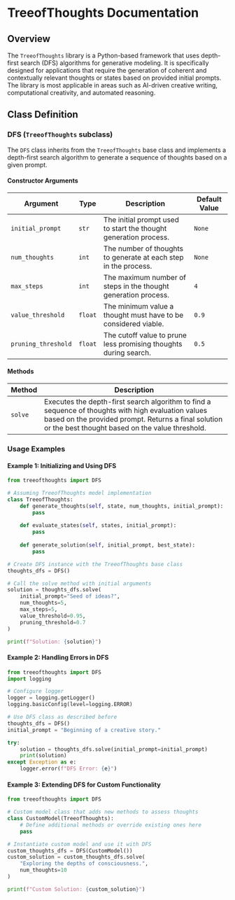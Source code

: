 
# TreeofThoughts Documentation

## Overview

The `TreeofThoughts` library is a Python-based framework that uses depth-first search (DFS) algorithms for generative modeling. It is specifically designed for applications that require the generation of coherent and contextually relevant thoughts or states based on provided initial prompts. The library is most applicable in areas such as AI-driven creative writing, computational creativity, and automated reasoning.

## Class Definition

### DFS (`TreeofThoughts` subclass)

The `DFS` class inherits from the `TreeofThoughts` base class and implements a depth-first search algorithm to generate a sequence of thoughts based on a given prompt.

#### Constructor Arguments

| Argument             | Type             | Description                                                        | Default Value |
|----------------------|------------------|--------------------------------------------------------------------|---------------|
| `initial_prompt`     | `str`            | The initial prompt used to start the thought generation process.   | `None`        |
| `num_thoughts`       | `int`            | The number of thoughts to generate at each step in the process.    | `None`        |
| `max_steps`          | `int`            | The maximum number of steps in the thought generation process.     | `4`           |
| `value_threshold`    | `float`          | The minimum value a thought must have to be considered viable.     | `0.9`         |
| `pruning_threshold`  | `float`          | The cutoff value to prune less promising thoughts during search.   | `0.5`         |

#### Methods

| Method        | Description                                                |
|---------------|------------------------------------------------------------|
| `solve`       | Executes the depth-first search algorithm to find a sequence of thoughts with high evaluation values based on the provided prompt. Returns a final solution or the best thought based on the value threshold. |

### Usage Examples

#### Example 1: Initializing and Using DFS

```python
from treeofthoughts import DFS

# Assuming TreeofThoughts model implementation
class TreeofThoughts:
    def generate_thoughts(self, state, num_thoughts, initial_prompt):
        pass
    
    def evaluate_states(self, states, initial_prompt):
        pass
    
    def generate_solution(self, initial_prompt, best_state):
        pass

# Create DFS instance with the TreeofThoughts base class
thoughts_dfs = DFS()

# Call the solve method with initial arguments
solution = thoughts_dfs.solve(
    initial_prompt="Seed of ideas?",
    num_thoughts=5,
    max_steps=5,
    value_threshold=0.95,
    pruning_threshold=0.7
)

print(f"Solution: {solution}")
```

#### Example 2: Handling Errors in DFS

```python
from treeofthoughts import DFS
import logging

# Configure logger
logger = logging.getLogger()
logging.basicConfig(level=logging.ERROR)

# Use DFS class as described before
thoughts_dfs = DFS()
initial_prompt = "Beginning of a creative story."

try:
    solution = thoughts_dfs.solve(initial_prompt=initial_prompt)
    print(solution)
except Exception as e:
    logger.error(f"DFS Error: {e}")
```

#### Example 3: Extending DFS for Custom Functionality

```python
from treeofthoughts import DFS

# Custom model class that adds new methods to assess thoughts
class CustomModel(TreeofThoughts):
    # Define additional methods or override existing ones here
    pass

# Instantiate custom model and use it with DFS
custom_thoughts_dfs = DFS(CustomModel())
custom_solution = custom_thoughts_dfs.solve(
    "Exploring the depths of consciousness.",
    num_thoughts=10
)

print(f"Custom Solution: {custom_solution}")
```
